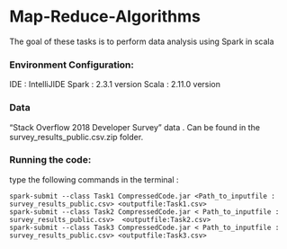 # Map-Reduce-Algorithms
The goal of these tasks is to perform data analysis using Spark in scala

### Environment Configuration:

IDE   : IntelliJIDE
Spark : 2.3.1 version
Scala : 2.11.0 version


### Data

“Stack Overflow 2018 Developer Survey” data . Can be found in the survey_results_public.csv.zip folder.


### Running the code: 

type the following commands in the terminal : 

````
spark-submit --class Task1 CompressedCode.jar <Path_to_inputfile : survey_results_public.csv> <outputfile:Task1.csv>
spark-submit --class Task2 CompressedCode.jar < Path_to_inputfile : survey_results_public.csv>  <outputfile:Task2.csv>
spark-submit --class Task3 CompressedCode.jar < Path_to_inputfile : survey_results_public.csv> <outputfile:Task3.csv>

````

